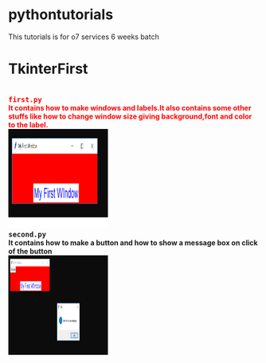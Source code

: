 # pythontutorials
This tutorials is for o7 services 6 weeks batch

<h1>TkinterFirst</h1>
<br/>
<b style="color:red"><kbd>first.py</kbd><br/>It contains how to make windows and labels.It also contains some other stuffs like how
to change window size giving background,font and color to the label.</b><br/>
<a href="TkinterFirst/first.py"><img src="screenshots/fist1.png" height="200" width="200"></a><br/>
<b><kbd>second.py</kbd><br/>It contains how to make a button and how to show a message box on click of the button</b>
<br/>
<a href="TkinterFirst/first.py"><img src="screenshots/first2.png" height="200" width="200"></a>
